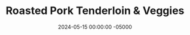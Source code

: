 ---
layout: post
title:  "Roasted Pork Tenderloin & Veggies"
date:   2024-05-15 00:00:00 -05000
categories: 
- Recipes
- Ground Meat
permalink: /recipes/pork-tenderloin
image: /assets/Food/Ground Meat/Pork Tenderloin/pork-tenderloin.jpg
ing: porktenderloin-ing
facts: porktenderloin-facts
Prep: 15
Rest: 
Cook: 45
Source1: https://www.youtube.com/watch?v=T1uUQgcWVYQ
Source2: 
whisk: https://s.samsungfood.com/ca4Z1
tags: 
- pork
- tenderloin
- sweet potato
- air fryer
- oven
- roast
- simply roasted
- broccoli
- baked potato
Description: I've never been a big fan of pork, but I've been wanting to give it a try, and I found some on sale a few days ago. Pork tenderloin is a very lean but still juicy cut of meat, as long as you cook it properly. It's also fairly cheap too, this was only $2.69 for 1 lb. I've paired this with a side of <a href="baked-sweet-potato">Baked Sweet Potatoes</a> and <a href="roasted-vegetables">Simply Roasted Vegetables</a>, but feel free to throw it together with whatever you have in your fridge
Instructions: 
- Trim any excess fat off the side of the meat, and cut into 4 pieces. Light season all sides with salt, pepper, and garlic<br><br>

- Preheat a pan over medium high heat with a spray of oil. Cook for 1.5-2 minutes before flipping the meat. The goal here is to brown all 4 sides, not to cook the meat through. Use tongs to flip the meat and brown all the sides, and then remove from the heat<br><br>

- Line a cookie sheet with parchment, and add your meat. Bake in a preheated 350F oven for 13-15 minutes, or until the pork is 150F. Let the meat rest for a few minutes before slicing<br><br>

- To keep things simple, I'll just be pairing the pork with some <a href="baked-sweet-potato">Baked Sweet Potatoes</a> and <a href="roasted-vegetables">Simply Roasted Vegetables</a>. You can check out those simple recipes, but I'll give you the short version here<br><br>

- For the potatoes - wash with a brush, poke with a fork, wrap in aluminum foil, and air fry at 400F for about 45 minutes<br><br>

- For the broccoli - take your defrosted bag of broccoli, and add to a parchment lined cookie sheet. Add some oil, season to taste with lemon pepper and garlic powder, and roast in the oven for about 45 minutes at 350F
---